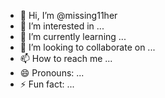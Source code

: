 - 👋 Hi, I’m @missing11her
- 👀 I’m interested in ...
- 🌱 I’m currently learning ...
- 💞️ I’m looking to collaborate on ...
- 📫 How to reach me ...
- 😄 Pronouns: ...
- ⚡ Fun fact: ...

<!---
missing11her/missing11her is a ✨ special ✨ repository because its `README.md` (this file) appears on your GitHub profile.
You can click the Preview link to take a look at your changes.
--->
